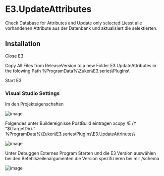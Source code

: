 # E3.UpdateAttributes
Check Database for Attributes and Update only selected 
Liesst alle vorhandenen Attribute aus der Datenbank und aktualisiert die selektierten. 

## Installation
Close E3

Copy All Files from ReleaseVersion to a new Folder E3.UpdateAttributes in the folowing Path 
%ProgramData%\Zuken\E3.series\PlugIns\

Start E3

### Visual Studio Settings 
Im den Projekteigenschaften 

![image](https://user-images.githubusercontent.com/115484561/202109577-14cadee4-c0aa-46c0-baad-3631d7a77bd4.png)

Folgendes unter Buildereignisse PostBuild eintragen 
xcopy  /E /Y "$(TargetDir)*.*" %ProgramData%\Zuken\E3.series\PlugIns\E3.UpdateAttrinutes\

![image](https://user-images.githubusercontent.com/115484561/202109739-a77824ed-e69e-4f60-a40b-81f95eb49160.png)

Unter Debuggen 
Externes Program Starten und die E3 Version auswählen 
bei den Befehlszeilenargumenten die Version spezifizieren bei mir /schema

![image](https://user-images.githubusercontent.com/115484561/202110037-97ed6363-8c4e-499e-872b-69c193d95ce2.png)


